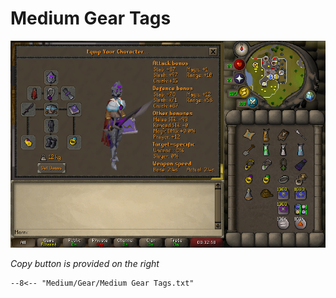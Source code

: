 # Medium Gear Tags

![Medium Gear](../images/Medium%20Gear.png)

_Copy button is provided on the right_
``` title=""
--8<-- "Medium/Gear/Medium Gear Tags.txt"
```